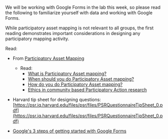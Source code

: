 We will be working with Google Forms in the lab this week, so please read the following to familiarize yourself with data and working with Google Forms. 

While participatory asset mapping is not relevant to all groups, the first reading demonstrates important considerations in designing any participatory mapping activity.

Read:
- From [Participatory Asset Mapping](https://www.communityscience.com/knowledge4equity/AssetMappingToolkit.pdf)
  - Read:
    - [What is Participatory Asset mapping?](https://www.communityscience.com/knowledge4equity/AssetMappingToolkit.pdf#CRL_TOOLKIT_AssetMapping_4_2012.indd%3A.15491)
    - [When should you do Participatory Asset mapping?](https://www.communityscience.com/knowledge4equity/AssetMappingToolkit.pdf#CRL_TOOLKIT_AssetMapping_4_2012.indd%3A.15504)
    - [How do you do Participatory Asset mapping?](https://www.communityscience.com/knowledge4equity/AssetMappingToolkit.pdf#CRL_TOOLKIT_AssetMapping_4_2012.indd%3A.15526)
    - [Ethics in community based Participatory Action research](https://www.communityscience.com/knowledge4equity/AssetMappingToolkit.pdf#CRL_TOOLKIT_AssetMapping_4_2012.indd%3AEthics%20in%20Community%20Based%20Participatory%20Action%20Research )

- Harvard tip sheet for designing questions:
[https://psr.iq.harvard.edu/files/psr/files/PSRQuestionnaireTipSheet_0.pdf](https://psr.iq.harvard.edu/files/psr/files/PSRQuestionnaireTipSheet_0.pdf)

- [Google's 3 steps of getting started with Google Forms](https://edu.gcfglobal.org/en/google-forms/getting-started-with-google-forms/1/)
